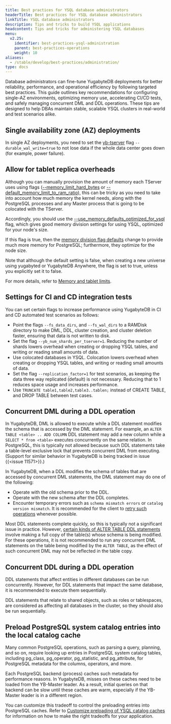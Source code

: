 ```yaml
---
title: Best practices for YSQL database administrators
headerTitle: Best practices for YSQL database administrators
linkTitle: YSQL database administrators
description: Tips and tricks to build YSQL applications
headcontent: Tips and tricks for administering YSQL databases
menu:
  v2.25:
    identifier: best-practices-ysql-administration
    parent: best-practices-operations
    weight: 10
aliases:
  - /stable/develop/best-practices/administration/
type: docs
---
```


Database administrators can fine-tune YugabyteDB deployments for better reliability, performance, and operational efficiency by following targeted best practices. This guide outlines key recommendations for configuring single-AZ environments, optimizing memory use, accelerating CI/CD tests, and safely managing concurrent DML and DDL operations. These tips are designed to help DBAs maintain stable, scalable YSQL clusters in real-world and test scenarios alike.

## Single availability zone (AZ) deployments

In single AZ deployments, you need to set the [yb-tserver](../../reference/configuration/yb-tserver) flag `--durable_wal_write=true` to not lose data if the whole data center goes down (for example, power failure).

## Allow for tablet replica overheads

Although you can manually provision the amount of memory each TServer uses using flags ([--memory_limit_hard_bytes](../../reference/configuration/yb-tserver/#memory-limit-hard-bytes) or [--default_memory_limit_to_ram_ratio](../../reference/configuration/yb-tserver/#default-memory-limit-to-ram-ratio)), this can be tricky as you need to take into account how much memory the kernel needs, along with the PostgreSQL processes and any Master process that is going to be colocated with the TServer.

Accordingly, you should use the [--use_memory_defaults_optimized_for_ysql](../../reference/configuration/yb-tserver/#use-memory-defaults-optimized-for-ysql) flag, which gives good memory division settings for using YSQL, optimized for your node's size.

If this flag is true, then the [memory division flag defaults](../../reference/configuration/yb-tserver/#memory-division-flags) change to provide much more memory for PostgreSQL; furthermore, they optimize for the node size.

Note that although the default setting is false, when creating a new universe using yugabyted or YugabyteDB Anywhere, the flag is set to true, unless you explicitly set it to false.

For more details, refer to [Memory and tablet limits](../../deploy/checklist/#memory-and-tablet-limits).

## Settings for CI and CD integration tests

You can set certain flags to increase performance using YugabyteDB in CI and CD automated test scenarios as follows:

- Point the flags `--fs_data_dirs`, and `--fs_wal_dirs` to a RAMDisk directory to make DML, DDL, cluster creation, and cluster deletion faster, ensuring that data is not written to disk.
- Set the flag `--yb_num_shards_per_tserver=1`. Reducing the number of shards lowers overhead when creating or dropping YSQL tables, and writing or reading small amounts of data.
- Use colocated databases in YSQL. Colocation lowers overhead when creating or dropping YSQL tables, and writing or reading small amounts of data.
- Set the flag `--replication_factor=1` for test scenarios, as keeping the data three way replicated (default) is not necessary. Reducing that to 1 reduces space usage and increases performance.
- Use `TRUNCATE table1,table2,table3..tablen;` instead of CREATE TABLE, and DROP TABLE between test cases.

## Concurrent DML during a DDL operation

In YugabyteDB, DML is allowed to execute while a DDL statement modifies the schema that is accessed by the DML statement. For example, an `ALTER TABLE <table> .. ADD COLUMN` DDL statement may add a new column while a `SELECT * from <table>` executes concurrently on the same relation. In PostgreSQL, this is typically not allowed because such DDL statements take a table-level exclusive lock that prevents concurrent DML from executing. (Support for similar behavior in YugabyteDB is being tracked in issue {{<issue 11571>}}.)

In YugabyteDB, when a DDL modifies the schema of tables that are accessed by concurrent DML statements, the DML statement may do one of the following:

- Operate with the old schema prior to the DDL.
- Operate with the new schema after the DDL completes.
- Encounter temporary errors such as `schema mismatch errors` or `catalog version mismatch`. It is recommended for the client to [retry such operations](https://www.yugabyte.com/blog/retry-mechanism-spring-boot-app/) whenever possible.

Most DDL statements complete quickly, so this is typically not a significant issue in practice. However, [certain kinds of ALTER TABLE DDL statements](../../api/ysql/the-sql-language/statements/ddl_alter_table/#alter-table-operations-that-involve-a-table-rewrite) involve making a full copy of the table(s) whose schema is being modified. For these operations, it is not recommended to run any concurrent DML statements on the table being modified by the `ALTER TABLE`, as the effect of such concurrent DML may not be reflected in the table copy.

## Concurrent DDL during a DDL operation

DDL statements that affect entities in different databases can be run concurrently. However, for DDL statements that impact the same database, it is recommended to execute them sequentially.

DDL statements that relate to shared objects, such as roles or tablespaces, are considered as affecting all databases in the cluster, so they should also be run sequentially.

## Preload PostgreSQL system catalog entries into the local catalog cache

Many common PostgreSQL operations, such as parsing a query, planning, and so on, require looking up entries in PostgreSQL system catalog tables, including pg_class, pg_operator, pg_statistic, and pg_attribute, for PostgreSQL metadata for the columns, operators, and more.

Each PostgreSQL backend (process) caches such metadata for performance reasons. In YugabyteDB, misses on these caches need to be loaded from the YB-Master leader. As a result, initial queries on that backend can be slow until these caches are warm, especially if the YB-Master leader is in a different region.

You can customize this tradeoff to control the preloading entries into PostgreSQL caches. Refer to [Customize preloading of YSQL catalog caches](../ysql-catalog-cache-tuning-guide/) for information on how to make the right tradeoffs for your application.
